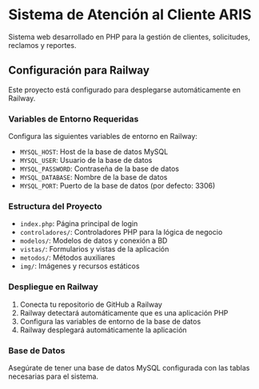 # Sistema de Atención al Cliente ARIS

Sistema web desarrollado en PHP para la gestión de clientes, solicitudes, reclamos y reportes.

## Configuración para Railway

Este proyecto está configurado para desplegarse automáticamente en Railway.

### Variables de Entorno Requeridas

Configura las siguientes variables de entorno en Railway:

- `MYSQL_HOST`: Host de la base de datos MySQL
- `MYSQL_USER`: Usuario de la base de datos
- `MYSQL_PASSWORD`: Contraseña de la base de datos
- `MYSQL_DATABASE`: Nombre de la base de datos
- `MYSQL_PORT`: Puerto de la base de datos (por defecto: 3306)

### Estructura del Proyecto

- `index.php`: Página principal de login
- `controladores/`: Controladores PHP para la lógica de negocio
- `modelos/`: Modelos de datos y conexión a BD
- `vistas/`: Formularios y vistas de la aplicación
- `metodos/`: Métodos auxiliares
- `img/`: Imágenes y recursos estáticos

### Despliegue en Railway

1. Conecta tu repositorio de GitHub a Railway
2. Railway detectará automáticamente que es una aplicación PHP
3. Configura las variables de entorno de la base de datos
4. Railway desplegará automáticamente la aplicación

### Base de Datos

Asegúrate de tener una base de datos MySQL configurada con las tablas necesarias para el sistema.
